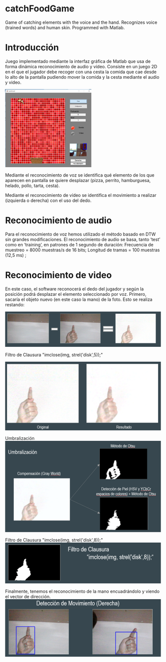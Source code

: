 # catchFoodGame
Game of catching elements with the voice and the hand. Recognizes voice (trained words) and human skin. Programmed with Matlab.

# Introducción
Juego implementado mediante la interfaz gráfica de Matlab que usa de forma dinámica reconocimiento de audio y vídeo.
Consiste en un juego 2D en el que el jugador debe recoger con una cesta la comida que cae desde lo alto de la pantalla pudiendo mover la comida y la cesta mediante el audio y video.

![img1](/media/img1.png)

Mediante el reconocimiento de voz se identifica qué elemento de los que aparecen en pantalla se quiere desplazar (pizza, perrito, hamburguesa, helado, pollo, tarta, cesta).

Mediante el reconocimiento de vídeo se identifica el movimiento a realizar (izquierda o derecha) con el uso del dedo.

# Reconocimiento de audio

Para el reconocimiento de voz hemos utilizado el método basado en DTW sin grandes modificaciones. 
El reconocimiento de audio se basa, tanto ‘test’ como en ‘training’, en patrones de 1 segundo de duración:
	Frecuencia de muestreo = 8000 muestras/s de 16 bits;
	Longitud de tramas = 100 muestras (12,5 ms) ;

# Reconocimiento de video

En este caso, el software reconocerá el dedo del jugador y según la posición podrá desplazar el elemento seleccionado por voz.
Primero, sacaría el objeto nuevo (en este caso la mano) de la foto. Esto se realiza restando:

![img2](/media/img2.png)

Filtro de Clausura 	"imclose(img, strel('disk',5));"

![img3](/media/img3.png)

Umbralización
![img4](/media/img4.png)

Filtro de Clausura 	"imclose(img, strel('disk',8));"
![img5](/media/img5.png)

Finalmente, tenemos el reconocimiento de la mano encuadrándolo y viendo el vector de dirección.
![img6](/media/img6.png)

